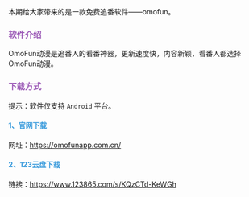 本期给大家带来的是一款免费追番软件——omofun。

### <font color="#9b59b6">软件介绍</font>

OmoFun动漫是追番人的看番神器，更新速度快，内容新颖，看番人都选择OmoFun动漫。

### <font color="#9b59b6">下载方式</font>

提示：软件仅支持 `Android` 平台。

#### <font color="#3498db">1、官网下载</font>

网址：https://omofunapp.com.cn/

#### <font color="#3498db">2、123云盘下载</font>

链接：https://www.123865.com/s/KQzCTd-KeWGh